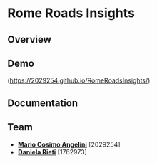 # Rome Roads Insights

## Overview

## Demo
(https://2029254.github.io/RomeRoadsInsights/)

## Documentation

## Team
* [**Mario Cosimo Angelini**](https://github.com/2029254) [2029254] <br>
* [**Daniela Rieti**](https://github.com/danielarieti) [1762973] <br>
